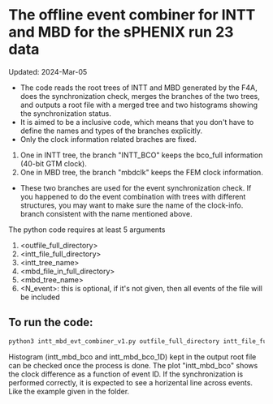 # The offline event combiner for INTT and MBD for the sPHENIX run 23 data
Updated: 2024-Mar-05

* The code reads the root trees of INTT and MBD generated by the F4A, does the synchronization check, merges the branches of the two trees, and outputs a root file with a merged tree and two histograms showing the synchronization status.
* It is aimed to be a inclusive code, which means that you don't have to define the names and types of the branches explicitly.
* Only the clock information related braches are fixed.
 1. One in INTT tree, the branch "INTT_BCO" keeps the bco_full information (40-bit GTM clock).
 2. One in MBD tree, the branch "mbdclk" keeps the FEM clock information.
* These two branches are used for the event synchronization check. If you happened to do the event combination with trees with different structures, you may want to make sure the name of the clock-info. branch consistent with the name mentioned above.

The python code requires at least 5 arguments
1. <outfile_full_directory>
2. <intt_file_full_directory>
3. <intt_tree_name>
4. <mbd_file_in_full_directory>
5. <mbd_tree_name>
6. <N_event>: this is optional, if it's not given, then all events of the file will be included

## To run the code: 
```bash
python3 intt_mbd_evt_combiner_v1.py outfile_full_directory intt_file_full_directory intt_tree_name mbd_file_in_full_directory mbd_tree_name N_event
```


Histogram (intt_mbd_bco and intt_mbd_bco_1D) kept in the output root file can be checked once the process is done.
The plot "intt_mbd_bco" shows the clock difference as a function of event ID. If the synchronization is performed correctly, it is expected to see a horizental line across events. Like the example given in the folder.
